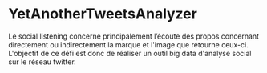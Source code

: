 # YetAnotherTweetsAnalyzer
Le social listening concerne principalement l’écoute des propos concernant directement ou indirectement la marque et l'image que retourne ceux-ci.    L'objectif de ce défi est donc de réaliser un outil big data d'analyse social sur le réseau twitter.
